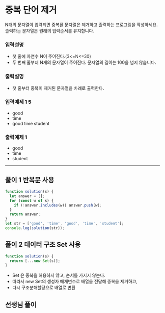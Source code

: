 # 중복 단어 제거

N개의 문자열이 입력되면 중복된 문자열은 제거하고 출력하는 프로그램을 작성하세요. 출력하는 문자열은 원래의 입력순서를 유지합니다.

### 입력설명

- 첫 줄에 자연수 N이 주어진다.(3<=N<=30)
- 두 번째 줄부터 N개의 문자열이 주어진다. 문자열의 길이는 100을 넘지 않습니다.

### 출력설명

- 첫 줄부터 중복이 제거된 문자열을 차례로 출력한다.

### 입력예제 1 5

- good
- time
- good time student

### 출력예제 1

- good
- time
- student

---

## 풀이 1 반복문 사용

```js
function solution(s) {
  let answer = [];
  for (const w of s) {
    if (!answer.includes(w)) answer.push(w);
  }
  return answer;
}
let str = ['good', 'time', 'good', 'time', 'student'];
console.log(solution(str));
```

## 풀이 2 데이터 구조 Set 사용

```js
function solution(s) {
  return [...new Set(s)];
}
```

- Set 은 중복을 허용하지 않고, 순서를 가지지 않는다.
- 따라서 new Set의 생성자 매개변수로 배열을 전달해 중복을 제거하고,
- 다시 구조분해할당으로 배열로 변환

## 선생님 풀이

```js

```
